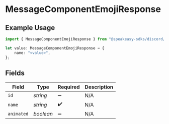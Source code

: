 # MessageComponentEmojiResponse

## Example Usage

```typescript
import { MessageComponentEmojiResponse } from "@speakeasy-sdks/discord/models/components";

let value: MessageComponentEmojiResponse = {
    name: "<value>",
};
```

## Fields

| Field              | Type               | Required           | Description        |
| ------------------ | ------------------ | ------------------ | ------------------ |
| `id`               | *string*           | :heavy_minus_sign: | N/A                |
| `name`             | *string*           | :heavy_check_mark: | N/A                |
| `animated`         | *boolean*          | :heavy_minus_sign: | N/A                |